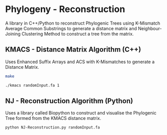 # Phylogeny - Reconstruction
A library in C++/Python to reconstruct Phylogenic Trees using K-Mismatch Average Common Substrings to generate a distance matrix and Neighbour-Joining Clustering Method to construct a tree from the matrix.
## KMACS - Distance Matrix Algorithm (C++)
Uses Enhanced Suffix Arrays and ACS with K-Mismatches to generate a Distance Matrix.
```bash
make
```
```bash
./kmacs randomInput.fa 1
```
## NJ - Reconstruction Algorithm (Python)
Uses a library called Biopython to construct and visualise the Phylogenic Tree formed from the KMACS distance matrix.
```bash
python NJ-Reconstruction.py randomInput.fa
```
